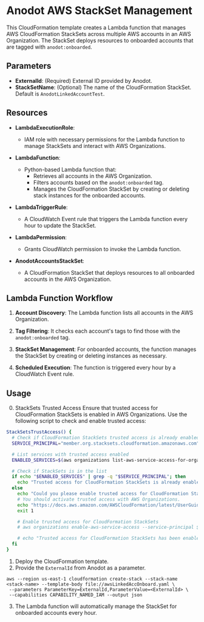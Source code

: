 # Anodot AWS StackSet Management

This CloudFormation template creates a Lambda function that manages AWS CloudFormation StackSets across multiple AWS accounts in an AWS Organization. The StackSet deploys resources to onboarded accounts that are tagged with `anodot:onboarded`.

## Parameters

- **ExternalId**: (Required) External ID provided by Anodot.
- **StackSetName**: (Optional) The name of the CloudFormation StackSet. Default is `AnodotLinkedAccountTest`.

## Resources

- **LambdaExecutionRole**: 
  - IAM role with necessary permissions for the Lambda function to manage StackSets and interact with AWS Organizations.
  
- **LambdaFunction**: 
  - Python-based Lambda function that:
    - Retrieves all accounts in the AWS Organization.
    - Filters accounts based on the `anodot:onboarded` tag.
    - Manages the CloudFormation StackSet by creating or deleting stack instances for the onboarded accounts.

- **LambdaTriggerRule**: 
  - A CloudWatch Event rule that triggers the Lambda function every hour to update the StackSet.

- **LambdaPermission**: 
  - Grants CloudWatch permission to invoke the Lambda function.

- **AnodotAccountsStackSet**: 
  - A CloudFormation StackSet that deploys resources to all onboarded accounts in the AWS Organization.

## Lambda Function Workflow

1. **Account Discovery**: 
   The Lambda function lists all accounts in the AWS Organization.
   
2. **Tag Filtering**: 
   It checks each account's tags to find those with the `anodot:onboarded` tag.
   
3. **StackSet Management**: 
   For onboarded accounts, the function manages the StackSet by creating or deleting instances as necessary.

4. **Scheduled Execution**: 
   The function is triggered every hour by a CloudWatch Event rule.

## Usage
0. StackSets Trusted Access
  Ensure that trusted access for CloudFormation StackSets is enabled in AWS Organizations. Use the following script to check and enable trusted access:

```bash
StackSetsTrustAccess() {
  # Check if CloudFormation StackSets trusted access is already enabled
  SERVICE_PRINCIPAL="member.org.stacksets.cloudformation.amazonaws.com"

  # List services with trusted access enabled
  ENABLED_SERVICES=$(aws organizations list-aws-service-access-for-organization --query 'EnabledServicePrincipals[].ServicePrincipal' --output text)

  # Check if StackSets is in the list
  if echo "$ENABLED_SERVICES" | grep -q "$SERVICE_PRINCIPAL"; then
    echo "Trusted access for CloudFormation StackSets is already enabled."
  else
    echo "Could you please enable trusted access for CloudFormation StackSets..."
    # You should activate trusted access with AWS Organizations.
    echo "https://docs.aws.amazon.com/AWSCloudFormation/latest/UserGuide/stacksets-orgs-activate-trusted-access.html"
    exit 1

    # Enable trusted access for CloudFormation StackSets
    # aws organizations enable-aws-service-access --service-principal $SERVICE_PRINCIPAL

    # echo "Trusted access for CloudFormation StackSets has been enabled."
  fi
}
```
1. Deploy the CloudFormation template.
2. Provide the `ExternalId` from Anodot as a parameter.
```
aws --region us-east-1 cloudformation create-stack --stack-name <stack-name> --template-body file://awsLinkedAccOnboard.yaml \
 --parameters ParameterKey=ExternalId,ParameterValue=<ExternalId> \
 --capabilities CAPABILITY_NAMED_IAM --output json

```
3. The Lambda function will automatically manage the StackSet for onboarded accounts every hour.
